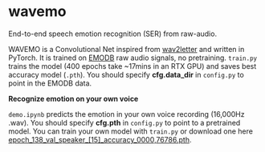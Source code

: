 # wavemo

End-to-end speech emotion recognition (SER) from raw-audio.


WAVEMO is a Convolutional Net inspired from <a href="https://arxiv.org/abs/1609.03193">wav2letter</a> and written in PyTorch. It is trained on <a href="http://emodb.bilderbar.info/download/">EMODB</a> raw audio signals, no pretraining. `train.py` trains the model (400 epochs take ~17mins in an RTX GPU)
and saves best accuracy model (`.pth`). 
You should specify **cfg.data_dir** in `config.py` to point in the EMODB data.


**Recognize emotion on your own voice**

`demo.ipynb` predicts the emotion in your own voice recording (16,000Hz .wav). You should specify **cfg.pth** in `config.py` to point to a pretrained model.
You can train your own model with `train.py` or download one here
<a href="https://drive.google.com/file/d/11h4XOqM2pvaPj9MhVCwGJmXKqWZUswYE/view?usp=sharing">epoch_138_val_speaker_[15]_accuracy_0000,76786.pth</a>. 
